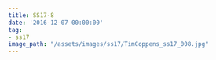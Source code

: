 ```yaml
---
title: SS17-8
date: '2016-12-07 00:00:00'
tag:
- ss17
image_path: "/assets/images/ss17/TimCoppens_ss17_008.jpg"
---
```


